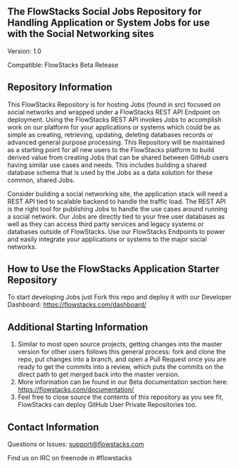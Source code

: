 The FlowStacks Social Jobs Repository for Handling Application or System Jobs for use with the Social Networking sites
------
Version:    1.0

Compatible: FlowStacks Beta Release

Repository Information
------
This FlowStacks Repository is for hosting Jobs (found in src) focused on social networks and wrapped under a FlowStacks REST API Endpoint on deployment. Using the FlowStacks REST API invokes Jobs to accomplish work on our platform for your applications or systems which could be as simple as creating, retrieving, updating, deleting databases records or advanced general purpose processing. This Repository will be maintained as a starting point for all new users to the FlowStacks platform to build derived value from creating Jobs that can be shared between GitHub users having similar use cases and needs. This includes building a shared database schema that is used by the Jobs as a data solution for these common, shared Jobs. 

Consider building a social networking site, the application stack will need a REST API tied to scalable backend to handle the traffic load. The REST API is the right tool for publishing Jobs to handle the use cases around running a social network. Our Jobs are directly tied to your free user databases as well as they can access third party services and legacy systems or databases outside of FlowStacks. Use our FlowStacks Endpoints to power and easily integrate your applications or systems to the major social networks.


How to Use the FlowStacks Application Starter Repository
------
To start developing Jobs just Fork this repo and deploy it with our Developer Dashboard: https://flowstacks.com/dashboard/


Additional Starting Information
------
1. Similar to most open source projects, getting changes into the master version for other users follows this general process: fork and clone the repo, put changes into a branch, and open a Pull Request once you are ready to get the commits into a review, which puts the commits on the direct path to get merged back into the master version.
2. More information can be found in our Beta documentation section here: https://flowstacks.com/documentation/
3. Feel free to close source the contents of this repository as you see fit, FlowStacks can deploy GitHub User Private Repositories too.


Contact Information
------
Questions or Issues: support@flowstacks.com

Find us on IRC on freenode in #flowstacks





